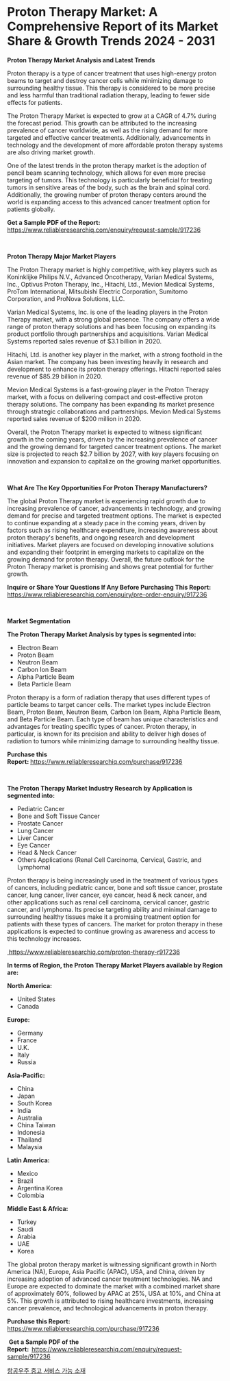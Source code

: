 <p><h1>Proton Therapy Market: A Comprehensive Report of its Market Share & Growth Trends 2024 - 2031</h1></p><p><strong>Proton Therapy Market Analysis and Latest Trends</strong></p>
<p><p>Proton therapy is a type of cancer treatment that uses high-energy proton beams to target and destroy cancer cells while minimizing damage to surrounding healthy tissue. This therapy is considered to be more precise and less harmful than traditional radiation therapy, leading to fewer side effects for patients.</p><p>The Proton Therapy Market is expected to grow at a CAGR of 4.7% during the forecast period. This growth can be attributed to the increasing prevalence of cancer worldwide, as well as the rising demand for more targeted and effective cancer treatments. Additionally, advancements in technology and the development of more affordable proton therapy systems are also driving market growth.</p><p>One of the latest trends in the proton therapy market is the adoption of pencil beam scanning technology, which allows for even more precise targeting of tumors. This technology is particularly beneficial for treating tumors in sensitive areas of the body, such as the brain and spinal cord. Additionally, the growing number of proton therapy centers around the world is expanding access to this advanced cancer treatment option for patients globally.</p></p>
<p><strong>Get a Sample PDF of the Report:&nbsp;</strong> <a href="https://www.reliableresearchiq.com/enquiry/request-sample/917236">https://www.reliableresearchiq.com/enquiry/request-sample/917236</a></p>
<p>&nbsp;</p>
<p><strong>Proton Therapy Major Market Players</strong></p>
<p><p>The Proton Therapy market is highly competitive, with key players such as Koninklijke Philips N.V., Advanced Oncotherapy, Varian Medical Systems, Inc., Optivus Proton Therapy, Inc., Hitachi, Ltd., Mevion Medical Systems, ProTom International, Mitsubishi Electric Corporation, Sumitomo Corporation, and ProNova Solutions, LLC.</p><p>Varian Medical Systems, Inc. is one of the leading players in the Proton Therapy market, with a strong global presence. The company offers a wide range of proton therapy solutions and has been focusing on expanding its product portfolio through partnerships and acquisitions. Varian Medical Systems reported sales revenue of $3.1 billion in 2020.</p><p>Hitachi, Ltd. is another key player in the market, with a strong foothold in the Asian market. The company has been investing heavily in research and development to enhance its proton therapy offerings. Hitachi reported sales revenue of $85.29 billion in 2020.</p><p>Mevion Medical Systems is a fast-growing player in the Proton Therapy market, with a focus on delivering compact and cost-effective proton therapy solutions. The company has been expanding its market presence through strategic collaborations and partnerships. Mevion Medical Systems reported sales revenue of $200 million in 2020.</p><p>Overall, the Proton Therapy market is expected to witness significant growth in the coming years, driven by the increasing prevalence of cancer and the growing demand for targeted cancer treatment options. The market size is projected to reach $2.7 billion by 2027, with key players focusing on innovation and expansion to capitalize on the growing market opportunities.</p></p>
<p>&nbsp;</p>
<p><strong>What Are The Key Opportunities For Proton Therapy Manufacturers?</strong></p>
<p><p>The global Proton Therapy market is experiencing rapid growth due to increasing prevalence of cancer, advancements in technology, and growing demand for precise and targeted treatment options. The market is expected to continue expanding at a steady pace in the coming years, driven by factors such as rising healthcare expenditure, increasing awareness about proton therapy's benefits, and ongoing research and development initiatives. Market players are focused on developing innovative solutions and expanding their footprint in emerging markets to capitalize on the growing demand for proton therapy. Overall, the future outlook for the Proton Therapy market is promising and shows great potential for further growth.</p></p>
<p><strong>Inquire or Share Your Questions If Any Before Purchasing This Report:</strong> <a href="https://www.reliableresearchiq.com/enquiry/pre-order-enquiry/917236">https://www.reliableresearchiq.com/enquiry/pre-order-enquiry/917236</a></p>
<p>&nbsp;</p>
<p><strong>Market Segmentation</strong></p>
<p><strong>The Proton Therapy Market Analysis by types is segmented into:</strong></p>
<p><ul><li>Electron Beam</li><li>Proton Beam</li><li>Neutron Beam</li><li>Carbon Ion Beam</li><li>Alpha Particle Beam</li><li>Beta Particle Beam</li></ul></p>
<p><p>Proton therapy is a form of radiation therapy that uses different types of particle beams to target cancer cells. The market types include Electron Beam, Proton Beam, Neutron Beam, Carbon Ion Beam, Alpha Particle Beam, and Beta Particle Beam. Each type of beam has unique characteristics and advantages for treating specific types of cancer. Proton therapy, in particular, is known for its precision and ability to deliver high doses of radiation to tumors while minimizing damage to surrounding healthy tissue.</p></p>
<p><strong>Purchase this Report:&nbsp;</strong><a href="https://www.reliableresearchiq.com/purchase/917236">https://www.reliableresearchiq.com/purchase/917236</a></p>
<p>&nbsp;</p>
<p><strong>The Proton Therapy Market Industry Research by Application is segmented into:</strong></p>
<p><ul><li>Pediatric Cancer</li><li>Bone and Soft Tissue Cancer</li><li>Prostate Cancer</li><li>Lung Cancer</li><li>Liver Cancer</li><li>Eye Cancer</li><li>Head & Neck Cancer</li><li>Others Applications (Renal Cell Carcinoma, Cervical, Gastric, and Lymphoma)</li></ul></p>
<p><p>Proton therapy is being increasingly used in the treatment of various types of cancers, including pediatric cancer, bone and soft tissue cancer, prostate cancer, lung cancer, liver cancer, eye cancer, head & neck cancer, and other applications such as renal cell carcinoma, cervical cancer, gastric cancer, and lymphoma. Its precise targeting ability and minimal damage to surrounding healthy tissues make it a promising treatment option for patients with these types of cancers. The market for proton therapy in these applications is expected to continue growing as awareness and access to this technology increases.</p></p>
<p><a href="https://www.reliableresearchiq.com/proton-therapy-r917236">&nbsp;https://www.reliableresearchiq.com/proton-therapy-r917236</a></p>
<p><strong>In terms of Region, the Proton Therapy Market Players available by Region are:</strong></p>
<p>
    <p> <strong> North America: </strong>
        <ul>
            <li>United States</li>
            <li>Canada</li>
        </ul>
        </p> 
    <p> <strong> Europe: </strong>
        <ul>
            <li>Germany</li>
            <li>France</li>
            <li>U.K.</li>
            <li>Italy</li>
            <li>Russia</li>
        </ul>
        </p> 
    <p> <strong> Asia-Pacific: </strong>
        <ul>
            <li>China</li>
            <li>Japan</li>
            <li>South Korea</li>
            <li>India</li>
            <li>Australia</li>
            <li>China Taiwan</li>
            <li>Indonesia</li>
            <li>Thailand</li>
            <li>Malaysia</li>
        </ul>
        </p> 
    <p> <strong> Latin America: </strong>
        <ul>
            <li>Mexico</li>
            <li>Brazil</li>
            <li>Argentina Korea</li>
            <li>Colombia</li>
        </ul>
        </p> 
    <p> <strong> Middle East & Africa: </strong>
        <ul>
            <li>Turkey</li>
            <li>Saudi</li>
            <li>Arabia</li>
            <li>UAE</li>
            <li>Korea</li>
        </ul>
    </p>
    </p>
<p><p>The global proton therapy market is witnessing significant growth in North America (NA), Europe, Asia Pacific (APAC), USA, and China, driven by increasing adoption of advanced cancer treatment technologies. NA and Europe are expected to dominate the market with a combined market share of approximately 60%, followed by APAC at 25%, USA at 10%, and China at 5%. This growth is attributed to rising healthcare investments, increasing cancer prevalence, and technological advancements in proton therapy.</p></p>
<p><strong>Purchase this Report: </strong><a href="https://www.reliableresearchiq.com/purchase/917236">https://www.reliableresearchiq.com/purchase/917236</a></p>
<p>&nbsp;<strong>Get a Sample PDF of the Report:&nbsp;&nbsp;</strong><a href="https://www.reliableresearchiq.com/enquiry/request-sample/917236">https://www.reliableresearchiq.com/enquiry/request-sample/917236</a></p>
<p><strong></strong></p>
<p><p><a href="https://github.com/laholand/Market-Research-Report-List-5/blob/main/678271881851.md">항공우주 중고 서비스 가능 소재</a></p></p>